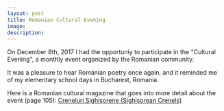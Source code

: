 ```yaml
---
layout: post
title: Romanian Cultural Evening
image: 
description:
---
```

On December 8th, 2017 I had the opportuniy to participate in the "Cultural Evening", a monthly event organized by the Romanian community.
<!-- split -->
It was a pleasure to hear Romanian poetry once again, and it reminded me of my elementary school days in Bucharest, Romania.

Here is a Romanian cultural magazine that goes into more detail about the event (page 105): 
<a href="{{ site.baseurl }}/download/Creneluri Sighisorene nr 11.pdf">Creneluri Sighișorene (Sighișorean Crenels)</a>

 <!--<img class="img-responsive" style="max-width:400px" src= "{{ site.baseurl }}/img/blog/.jpg"/>




